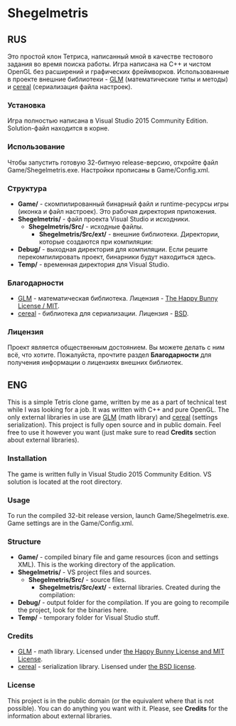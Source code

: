 # Shegelmetris

## RUS

Это простой клон Тетриса, написанный мной в качестве тестового задания во время поиска работы. Игра написана на C++ и чистом OpenGL без расширений и графических фреймворков. Использованные в проекте внешние библиотеки - [GLM](http://glm.g-truc.net/) (математические типы и методы) и [cereal](http://uscilab.github.io/cereal/) (сериализация файла настроек).

### Установка

Игра полностью написана в Visual Studio 2015 Community Edition. Solution-файл находится в корне.

### Использование

Чтобы запустить готовую 32-битную release-версию, откройте файл Game/Shegelmetris.exe. Настройки прописаны в Game/Config.xml.

### Структура

- **Game/** - скомпилированный бинарный файл и runtime-ресурсы игры (иконка и файл настроек). Это рабочая директория приложения.
- **Shegelmetris/** - файл проекта Visual Studio и исходники.
  * **Shegelmetris/Src/** - исходные файлы.
    * **Shegelmetris/Src/ext/** - внешние библиотеки.
Директории, которые создаются при компиляции:
- **Debug/** - выходная директория для компиляции. Если решите перекомпилировать проект, бинарники будут находиться здесь.
- **Temp/** - временная директория для Visual Studio.

### Благодарности

- [GLM](http://glm.g-truc.net/) - математическая библиотека. Лицензия - [The Happy Bunny License / MIT](http://glm.g-truc.net/copying.txt).
- [cereal](http://uscilab.github.io/cereal/) - библиотека для сериализации. Лицензия - [BSD](https://opensource.org/licenses/BSD-3-Clause).

### Лицензия

Проект является общественным достоянием. Вы можете делать с ним всё, что хотите. Пожалуйста, прочтите раздел **Благодарности** для получения информации о лицензиях внешних библиотек.

## ENG

This is a simple Tetris clone game, written by me as a part of technical test while I was looking for a job. It was written with C++ and pure OpenGL. The only external libraries in use are [GLM](http://glm.g-truc.net/) (math library) and [cereal](http://uscilab.github.io/cereal/) (settings serialization).
This project is fully open source and in public domain. Feel free to use it however you want (just make sure to read **Credits** section about external libraries).

### Installation

The game is written fully in Visual Studio 2015 Community Edition. VS solution is located at the root directory.

### Usage

To run the compiled 32-bit release version, launch Game/Shegelmetris.exe. Game settings are in the Game/Config.xml.

### Structure

- **Game/** - compiled binary file and game resources (icon and settings XML). This is the working directory of the application.
- **Shegelmetris/** - VS project files and sources.
  * **Shegelmetris/Src/** - source files.
    * **Shegelmetris/Src/ext/** - external libraries.
Created during the compilation:
- **Debug/** - output folder for the compilation. If you are going to recompile the project, look for the binaries here.
- **Temp/** - temporary folder for Visual Studio stuff.

### Credits

- [GLM](http://glm.g-truc.net/) - math library. Licensed under [the Happy Bunny License and MIT License](http://glm.g-truc.net/copying.txt).
- [cereal](http://uscilab.github.io/cereal/) - serialization library. Lisensed under [the BSD license](https://opensource.org/licenses/BSD-3-Clause).

### License

This project is in the public domain (or the equivalent where that is not possible). You can do anything you want with it. Please, see **Credits** for the information about external libraries.